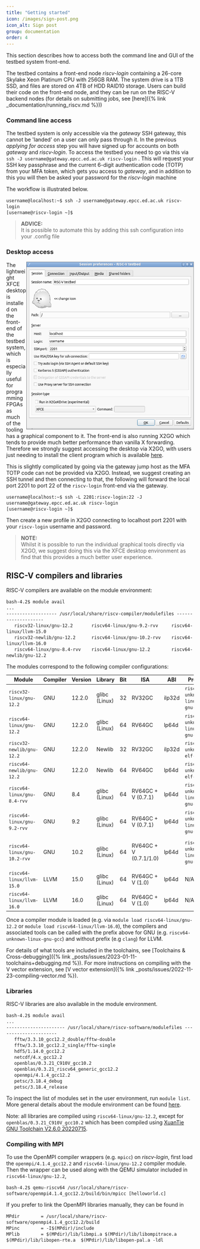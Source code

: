 ```yaml
---
title: "Getting started"
icon: /images/sign-post.png
icon_alt: Sign post
group: documentation
order: 4
---
```


This section describes how to access both the command line and GUI of the testbed system front-end. 

The testbed contains a front-end node _riscv-login_ containing a 26-core Skylake Xeon Platinum CPU with 256GB RAM. The system drive is a 1TB SSD, and files are stored on 4TB of HDD RAID10 storage. Users can build their code on the front-end node, and they can be run on the RISC-V backend nodes (for details on submitting jobs, see [here]({% link _documentation/running_riscv.md %}))


### Command line access

The testbed system is only accessible via the _gateway_ SSH gateway, this cannot be 'landed' on a user can only pass through it. In the previous _applying for access_ step you will have signed up for accounts on both _gateway_ and _riscv-login_. To access the testbed you need to go via this via `ssh -J username@gateway.epcc.ed.ac.uk riscv-login` . This will request your SSH key passphrase and the current 6-digit authentication code (TOTP) from your MFA token, which gets you access to _gateway_, and in addition to this you will then be asked your password for the _riscv-login_ machine

The workflow is illustrated below.

```console
username@localhost:~$ ssh -J username@gateway.epcc.ed.ac.uk riscv-login
[username@riscv-login ~]$
```

>**ADVICE:**  
> It is possible to automate this by adding this ssh configuration into your .config file

### Desktop access

<img src="/images/x2go_settings.png" width="450" height="450" align="right"/>

The lightweight XFCE desktop is installed on the front-end of the testbed system, which is especially useful for programming FPGAs as much of the tooling has a graphical component to it. The front-end is also running X2GO which tends to provide much better performance than vanilla X forwarding. Therefore we strongly suggest accessing the desktop via X2GO, with users just needing to install the client program which is available [here](https://wiki.x2go.org/doku.php/download:start).

This is slightly complicated by going via the gateway jump host as the MFA TOTP code can not be provided via X2GO. Instead, we suggest creating an SSH tunnel and then connecting to that, the following will forward the local port 2201 to port 22 of the `riscv-login` front-end via the gateway.

```console
username@localhost:~$ ssh -L 2201:riscv-login:22 -J username@gateway.epcc.ed.ac.uk riscv-login
[username@riscv-login ~]$
```

Then create a new profile in X2GO connecting to localhost port 2201 with your `riscv-login` username and password. 

>**NOTE:**  
> Whilst it is possible to run the individual graphical tools directly via X2GO, we suggest doing this via the XFCE desktop environment as find that this provides a much better user experience.

## RISC-V compilers and libraries

RISC-V compilers are available on the module environment:

```
bash-4.2$ module avail
...
------------------- /usr/local/share/riscv-compiler/modulefiles --------------------
   riscv32-linux/gnu-12.2       riscv64-linux/gnu-9.2-rvv     riscv64-linux/llvm-15.0
   riscv32-newlib/gnu-12.2      riscv64-linux/gnu-10.2-rvv    riscv64-linux/llvm-16.0 
   riscv64-linux/gnu-8.4-rvv    riscv64-linux/gnu-12.2        riscv64-newlib/gnu-12.2
```

The modules correspond to the following compiler configurations:

| Module | Compiler | Version | Library | Bit | ISA | ABI | Prefix |Source |
| --- | --- | --- | --- | --- | --- |--- | --- | --- |
| `riscv32-linux/gnu-12.2` | GNU | 12.2.0 | glibc (Linux) | 32 | RV32GC | ilp32d | `riscv32-unknown-linux-gnu-` | [RISC-V GNU Toolchain](https://github.com/riscv-collab/riscv-gnu-toolchain) |
| `riscv64-linux/gnu-12.2` | GNU | 12.2.0 | glibc (Linux) | 64 | RV64GC | lp64d| `riscv64-unknown-linux-gnu-` | [RISC-V GNU Toolchain](https://github.com/riscv-collab/riscv-gnu-toolchain)|
| `riscv32-newlib/gnu-12.2` | GNU | 12.2.0 | Newlib | 32 | RV32GC | ilp32d| `riscv32-unknown-elf-gnu-` | [RISC-V GNU Toolchain](https://github.com/riscv-collab/riscv-gnu-toolchain) |
| `riscv64-newlib/gnu-12.2` | GNU | 12.2.0 | Newlib | 64 | RV64GC | lp64d| `riscv64-unknown-elf-gnu-` | [RISC-V GNU Toolchain](https://github.com/riscv-collab/riscv-gnu-toolchain) |
| `riscv64-linux/gnu-8.4-rvv` | GNU | 8.4 | glibc (Linux) | 64 | RV64GC + V (0.7.1) | lp64d| `riscv64-unknown-linux-gnu-` | [XuanTie GNU Toolchain 20210618](https://datashare.ed.ac.uk/handle/10283/4835)  |
| `riscv64-linux/gnu-9.2-rvv` | GNU | 9.2 | glibc (Linux) | 64 | RV64GC + V (0.7.1) | lp64d| `riscv64-unknown-linux-gnu-` | [RISC-V GNU Toolchain: rvv-0.7.1](https://github.com/brucehoult/riscv-gnu-toolchain/tree/rvv-0.7.1) |
| `riscv64-linux/gnu-10.2-rvv` | GNU | 10.2 | glibc (Linux) | 64 | RV64GC + V (0.7.1/1.0) | lp64d| `riscv64-unknown-linux-gnu-` | [XuanTie GNU Toolchain V2.6.1 20220906](https://datashare.ed.ac.uk/handle/10283/4835) |
| `riscv64-linux/llvm-15.0` | LLVM | 15.0 | glibc (Linux) | 64 | RV64GC + V (1.0) | lp64d| N/A | [LLVM](https://github.com/riscv-collab/riscv-gnu-toolchain/pull/1166) |
| `riscv64-linux/llvm-16.0` | LLVM | 16.0 | glibc (Linux) | 64 | RV64GC + V (1.0) | lp64d| N/A | [LLVM](https://github.com/riscv-collab/riscv-gnu-toolchain/pull/1166) |



Once a compiler module is loaded (e.g. via `module load riscv64-linux/gnu-12.2` or `module load riscv64-linux/llvm-16.0`), the compilers and associated tools can be called with the prefix above for GNU (e.g. `riscv64-unknown-linux-gnu-gcc`) and without prefix (e.g `clang`) for LLVM.

For details of what tools are included in the toolchains, see [Toolchains & Cross-debugging]({% link _posts/issues/2023-01-11-toolchains+debugging.md %}). For more instructions on compiling with the V vector extension, see [V vector extension]({% link _posts/issues/2022-11-23-compiling-vector.md %}).



### Libraries

RISC-V libraries are also available in the module environment. 

```console
bash-4.2$ module avail
...
---------------------- /usr/local/share/riscv-software/modulefiles ----------------------
   fftw/3.3.10_gcc12.2_double/fftw-double
   fftw/3.3.10_gcc12.2_single/fftw-single
   hdf5/1.14.0_gcc12.2
   netcdf/4.x_gcc12.2
   openblas/0.3.21_C910V_gcc10.2
   openblas/0.3.21_riscv64_generic_gcc12.2 
   openmpi/4.1.4_gcc12.2
   petsc/3.18.4_debug
   petsc/3.18.4_release                    
```

To inspect the list of modules set in the user environment, run `module list`. More general details about the module environment can be found [here](https://linux.die.net/man/1/module). 

Note: all libraries are compiled using `riscv64-linux/gnu-12.2`, except for `openblas/0.3.21_C910V_gcc10.2` which has been compiled using [XuanTie GNU Toolchain V2.6.0 20220715](https://datashare.ed.ac.uk/handle/10283/4835).

### Compiling with MPI

To use the OpenMPI compiler wrappers (e.g. `mpicc`) on _riscv-login_, first load the `openmpi/4.1.4_gcc12.2` and `riscv64-linux/gnu-12.2` compiler module. Then the wrapper can be used along with the QEMU simulator included in `riscv64-linux/gnu-12.2`, 

```console
bash-4.2$ qemu-riscv64 /usr/local/share/riscv-software/openmpi4.1.4_gcc12.2/build/bin/mpicc [helloworld.c]
```

If you prefer to link the OpenMPI libraries manually, they can be found in
```
MPdir        = /usr/local/share/riscv-software/openmpi4.1.4_gcc12.2/build
MPinc        = -I$(MPdir)/include
MPlib        = $(MPdir)/lib/libmpi.a $(MPdir)/lib/libompitrace.a $(MPdir)/lib/libopen-rte.a  $(MPdir)/lib/libopen-pal.a -ldl
```

